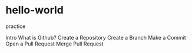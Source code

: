 # hello-world
practice 

Intro 
What is Github?
Create a Repository
Create a Branch 
Make a Commit
Open a Pull Request 
Merge Pull Request

